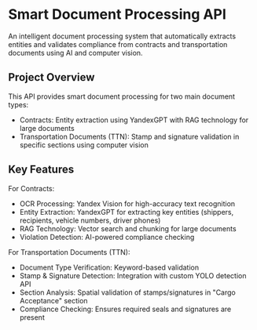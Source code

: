 # Smart Document Processing API
An intelligent document processing system that automatically extracts entities and validates compliance from contracts and transportation documents using AI and computer vision.

## Project Overview
This API provides smart document processing for two main document types:
* Contracts: Entity extraction using YandexGPT with RAG technology for large documents
* Transportation Documents (TTN): Stamp and signature validation in specific sections using computer vision

## Key Features
For Contracts:
* OCR Processing: Yandex Vision for high-accuracy text recognition
* Entity Extraction: YandexGPT for extracting key entities (shippers, recipients, vehicle numbers, driver phones)
* RAG Technology: Vector search and chunking for large documents
* Violation Detection: AI-powered compliance checking

For Transportation Documents (TTN):
* Document Type Verification: Keyword-based validation 
* Stamp & Signature Detection: Integration with custom YOLO detection API
* Section Analysis: Spatial validation of stamps/signatures in "Cargo Acceptance" section
* Compliance Checking: Ensures required seals and signatures are present
